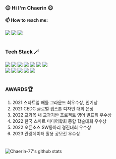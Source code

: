 <div align="left">
  
### 😊 Hi I'm Chaerin 😊

#### 📫 How to reach me:
  <a href="https://github.com/chaerin-77"><img src="https://img.shields.io/badge/GitHub-181717?style=flat-square&logo=GitHub&logoColor=white"/></a>
  <a href="https://www.instagram.com/chae_go_da" target="_blank"><img src="https://img.shields.io/badge/Instagram-E4405F?style=flat&logo=Instagram&logoColor=white"/></a>
  <a href="mailto:sncalphs@gmail.com" target="_blank"><img src="https://img.shields.io/badge/rosachae12@gmail.com-EA4335?style=flat&logo=Gmail&logoColor=white"/></a>
  
  #

### Tech Stack 🪄
  <img src="https://img.shields.io/badge/C-1B1A17?style=flat-square&logo=C&logoColor=white"/>
  <img src="https://img.shields.io/badge/C++-00599C?style=flat-square&logo=c%2B%2B&logoColor=white">
  <img src="https://img.shields.io/badge/Python-3776AB?style=flat-square&logo=python&logoColor=white"> 
  <img src="https://img.shields.io/badge/HTML-E34F26?style=flat-square&logo=html5&logoColor=white"> 
  <img src="https://img.shields.io/badge/CSS-1572B6?style=flat-square&logo=css3&logoColor=white"> 
  <img src="https://img.shields.io/badge/Javascript-F7DF1E?style=flat-square&logo=javascript&logoColor=white"> <img src="https://img.shields.io/badge/Java-007396?style=flat-square&logo=Java&logoColor=white"/></a>&nbsp
  <br>
  <img src="https://img.shields.io/badge/MySQL-4479A1?style=flat-square&logo=mysql&logoColor=white">
  <img src="https://img.shields.io/badge/MongoDB-47A248?style=flat-square&logo=MongoDB&logoColor=white">
  <img src="https://img.shields.io/badge/React-61DAFB?style=flat-square&logo=react&logoColor=black">
  <img src="https://img.shields.io/badge/Node.js-339933?style=flat-square&logo=Node.js&logoColor=white">
  <img src="https://img.shields.io/badge/Flutter-02569B?style=flat&logo=Flutter&logoColor=white"/>
  <br>

  #
  
### AWARDS🏆
  1. 2021 스타트업 배틀 그라운드 최우수상, 인기상
  2. 2021 CEDC 글로벌 캡스톤 디자인 대회 은상
  3. 2022 교과목 내 교과기반 프로젝트 영어 발표회 우수상
  4. 2022 한국 스마트 미디어학회 종합 학술대회 우수상
  5. 2022 오픈소스 SW동아리 경진대회 우수상
  6. 2023 관광데이터 활용 공모전 우수상
  
  #
  
![Chaerin-77's github stats](https://github-readme-stats.vercel.app/api?username=chaerin-77&show_icons=true)

    
  </div>

</div>

<!--
**chaerin-77/chaerin-77** is a ✨ _special_ ✨ repository because its `README.md` (this file) appears on your GitHub profile.

Here are some ideas to get you started:

- 🔭 I’m currently working on ...
- 🌱 I’m currently learning ...
- 👯 I’m looking to collaborate on ...
- 🤔 I’m looking for help with ...
- 💬 Ask me about ...
- 📫 How to reach me: ...
- 😄 Pronouns: ...
- ⚡ Fun fact: ...
-->
